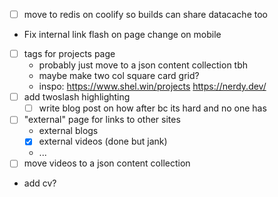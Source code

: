 - [ ] move to redis on coolify so builds can share datacache too
- Fix internal link flash on page change on mobile
- [ ] tags for projects page
  - probably just move to a json content collection tbh
  - maybe make two col square card grid?
  - inspo: https://www.shel.win/projects
    https://nerdy.dev/
- [ ] add twoslash highlighting
  - [ ] write blog post on how after bc its hard and no one has
- [ ] "external" page for links to other sites
  - external blogs
  - [x] external videos (done but jank)
  - ...
- [ ] move videos to a json content collection
- add cv?
